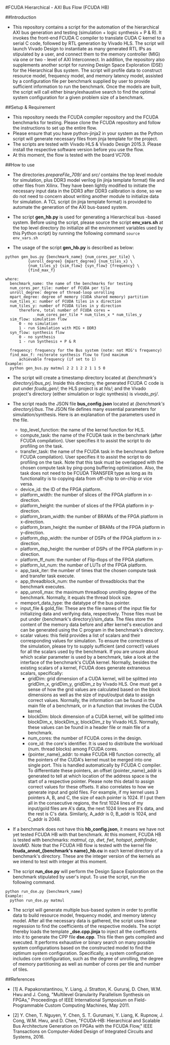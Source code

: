 #FCUDA Hierarchical - AXI Bus Flow (FCUDA HB)

##Introduction
- This repository contains a script for the automation of the hierarchical
AXI bus generation and testing (simulation + logic synthesis + P & R). 
It invokes the front-end FCUDA C compiler to translate CUDA C kernel to a 
serial C code, followed by RTL generation by Vivado HLS. The script will
launch Vivado Design to instantiate as many generated RTL IPs as stipulated
by a user, and connect them to the memory controller (MIG) via one or
two - level of AXI Interconnect. In addition, the repository also supplements
another script for running Design Space Exploration (DSE) for the Hierarchical
Bus system. The script will profile data to construct resource model, frequency
model, and memory latency model, assisted by a configuration file per benchmark
supplied by user to provide sufficient information to run the benchmark.
Once the models are built, the script will call either binary/exhaustive
search to find the optimal system configuration for a given problem size
of a benchmark.

##Setup & Requirement
- This repository needs the FCUDA compiler repository and the FCUDA 
benchmarks for testing. Please clone the FCUDA repository and follow the 
instructions to set up the entire flow.
- Please ensure that you have python-jinja2 in your system as the Python
script will generate necessary files from jinja template for the project.
- The scripts are tested with Vivado HLS & Vivado Design 2015.3. Please install 
the respective software version before you use the flow.
- At this moment, the flow is tested with the board VC709.

##How to use

- The directories  *prepareFile_709/* and *src/* contains the top level module 
for simulation, plus DDR3 model verilog (in jinja template format) file and 
other files from Xilinx. They have been lightly modified to initiate the necessary 
input data in the DDR3 after DDR3 calibration is done, so we do not need to concern 
about writing another module to initialize data for simulation. A TCL script 
(in jinja template format) is provided to automate the generation of the AXI bus-based
system.

- The script **gen_hb.py** is used for generating a Hierarchical bus -based system. 
Before using the script, please source the script **env_vars.sh** at the top level
directory (to initialize all the environment variables used by this Python
script) by running the following command `source env_vars.sh`

- The usage of the script **gen_hb.py** is described as below:

```
python gen_bus.py {benchmark_name} {num_cores_per_tile} \
          {unroll_degree} {mpart_degree} {num_tiles_x} \
          {num_tiles_y} {sim_flow} {syn_flow} {frequency} \
          {find_max_f}

where:
  benchmark_name: the name of the benchmarks for testing
  num_cores_per_tile: number of FCUDA per tile
  unroll_degree: degree of thread-loop unrolling
  mpart_degree: degree of memory (CUDA shared memory) partition
  num_tiles_x: number of FCUDA tiles in x direction
  num_tiles_y: number of FCUDA tiles in y direction
      therefore, total number of FCUDA cores = 
              num_cores_per_tile * num_tiles_x * num_tiles_y
  sim_flow: simulation flow
      0 - no simulation
      1 - run Simulation with MIG + DDR3 
  syn_flow: synthesis flow
      0 - no synthesis
      1 - run Synthesis + P & R

  frequency: frequency for the Bus system (note: not MIG's frequency)
  find_max_f: reiterate synthesis flow to find maximum
      achievable frequency (if set to 1)
Example:
  python gen_bus.py matmul 2 2 1 2 2 1 1 5 0
```

- The script will create a timestamp directory located at *{benchmark's
directory}/bus_prj*. Inside this directory, the generated FCUDA C code is put
under *fcuda_gen/*; the HLS project is at *hls/*; and the Vivado project's directory
(either simulation or logic synthesis) is *vivado_prj/*.

- The script reads the JSON file **bus_config.json** located at *{benchmark's
  directory}/bus*. The JSON file defines many essential parameters for
simulation/synthesis. Here is an explanation of the parameters used
in the file.

    + top\_level\_function: the name of the kernel function for HLS.
    + compute\_task: the name of the FCUDA task in the benchmark (after
    FCUDA compilation). User specifies it to assist the script to do profiling 
    on the task.
    + transfer\_task: the name of the FCUDA task in the benchmark (before
    FCUDA compilation). User specifies it to assist the script to do profiling 
    on the task. Note that this task must be overlapped with the chosen compute 
    task by ping-pong buffering optimization. Also, the task does not need
    to be FCUDA TRANSFER type as long as its functionality is to copying data
    from off-chip to on-chip or vice versa.
    + device\_id: the ID of the FPGA platform.  
    + platform\_width: the number of slices of the FPGA platform in x-direction.
    + platform\_height: the number of slices of the FPGA platform in y-direction.
    + platform\_bram\_width: the number of BRAMs of the FPGA platform in x-direction.
    + platform\_bram\_height: the number of BRAMs of the FPGA platform in y-direction.
    + platform\_dsp\_width: the number of DSPs of the FPGA platform in x-direction.
    + platform\_dsp\_height: the number of DSPs of the FPGA platform in y-direction.
    + platform\_ff\_num: the number of Flip-flops of the FPGA platform.
    + platform\_lut\_num: the number of LUTs of the FPGA platform.
    + app\_task\_iter: the number of times that the chosen compute task and transfer
    task execute.
    + app\_threadblock\_num: the number of threadblocks that the benchmark executes.
    + app\_unroll\_max: the maximum threadloop unrolling degree of the benchmark.
    Normally, it equals the thread block size.
    + memport\_data\_type: the datatype of the bus pointer.
    + input\_file & gold\_file: These are the file names of the input file for 
    initializing data and verifying data, respectively. Those files must be put 
    under {benchmark's directory}/sim_data. The files store the content of the memory 
    data before and after kernel's execution and can be generated using the C 
    program in the benchmark's directory.  
    + scalar values: this field provides a list of scalars and their corresponding 
    values for simulation.  To ensure the correctness of the simulation, please 
    try to supply sufficient (and correct!) values for all the scalars used by 
    the benchmark. If you are unsure about which scalar parameter is used by a 
    benchmark, take a look at the interface of the benchmark's CUDA kernel. 
    Normally, besides the existing scalars of a kernel, FCUDA does generate 
    extraneous scalars, specifically:
        + gridDim: grid dimension of a CUDA kernel, will be splitted into 
        gridDim_x, gridDim_y, gridDim_z by Vivado HLS. One must get a sense of how 
        the grid values are calculated based on the block dimensions as well as 
        the size of input/output data to assign correct values. Normally, the 
        information can be found in the main file of a benchmark, or in a function 
        that invokes the CUDA kernel.
        + blockDim: block dimension of a CUDA kernel, will be splitted into 
        blockDim_x, blockDim_y, blockDim_z by Vivado HLS. Normally, these values 
        can be found in a header file or main file of a benchmark.
        + num_cores: the number of FCUDA cores in the design. 
        + core_id: the core's identifier. It is used to distribute the workload 
        (num. thread blocks) among FCUDA cores.
        + {pointer_name}\_addr: to make FCUDA HB function correctly, all the pointers 
        of the CUDA's kernel must be merged into one single port. This is handled 
        automatically by FCUDA C compiler. To differentiate these pointers, an 
        offset {pointer_name}_addr is generated to tell at which location of the 
        address space is the start of a respective pointer. Please note this detail 
        to assign correct values for these offsets.  It also correlates to how we 
        generate input and gold files. For example, if my kernel uses 3 pointers A, 
        B, and C, the size of each pointer is 1024. If I put them all in the 
        consecutive regions, the first 1024 lines of my input/gold files are A's data, 
        the next 1024 lines are B's data, and the rest is C's data. Similarly, A_addr 
        is 0, B_addr is 1024, and C_addr is 2048.

- If a benchmark does not have this **hb_config.json**, it means we have not yet
tested FCUDA HB with that benchmark.  At this moment, FCUDA HB is tested
with benchmarks: *matmul*, *cp*, *dwt*, *fwt*, *hotspot*, *pathfinder*, *lavaMD*.
Note that the FCUDA HB flow is tested with the kernel file  **fcuda_annot_{benchmark's name}_hb.cu** 
in each kernel directory of a benchmark's directory. These are the integer version
of the kernels as we intend to test with integer at this moment.

- The script **run_dse.py** will perform the Design Space Exploration on the
benchmark stipulated by user's input. To use the script, run the following command. 
```
python run_dse.py {benchmark_name}
Example:
  python run_dse.py matmul
```

- The script will generate multiple bus-based system in order to profile data
to build resource model, frequency model, and memory latency model. After
all the necessary data is gathered, the script uses linear regression to find
the coefficients of the respective models. The script thereby loads the template
**_dse.cpp.jinja** to inject all the coefficents into it to generate the CPP
file **dse.cpp**. This file then gets compiled and executed. It performs
exhaustive or binary search on many possible system configurations 
based on the constructed model to find the optimum system configuration.
Specifically, a system configuration includes core configuration, such
as the degree of unrolling, the degree of memory partitioning as well
as number of cores per tile and number of tiles.

##References

+ [1] A. Papakonstantinou, Y. Liang, J. Stratton, K. Gururaj, D. Chen, 
W.M. Hwu and J. Cong, "Multilevel Granularity Parallelism Synthesis on 
FPGAs," Proceedings of IEEE International Symposium on Field-Programmable 
Custom Computing Machines, May 2011.

+ [2] Y. Chen, T. Nguyen, Y. Chen, S. T. Gurumani, Y. Liang, K. Rupnow, 
J. Cong, W.M. Hwu, and D. Chen, "FCUDA-HB: Hierarchical and Scalable Bus 
Architecture Generation on FPGAs with the FCUDA Flow," IEEE Transactions 
on Computer-Aided Design of Integrated Circuits and Systems, 2016.
